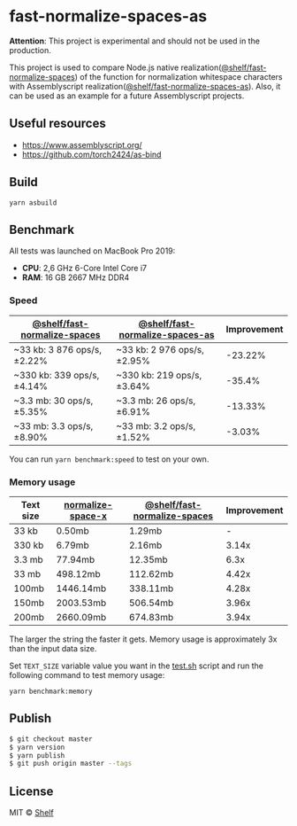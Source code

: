 # fast-normalize-spaces-as

**Attention**: This project is experimental and should not be used in the production.

This project is used to compare Node.js native realization([@shelf/fast-normalize-spaces](https://github.com/shelfio/fast-normalize-spaces))
of the function for normalization whitespace characters with Assemblyscript realization([@shelf/fast-normalize-spaces-as](https://github.com/shelfio/fast-normalize-spaces-as)).
Also, it can be used as an example for a future Assemblyscript projects.

## Useful resources

- <https://www.assemblyscript.org/>
- <https://github.com/torch2424/as-bind>

## Build

```shell
yarn asbuild
```

## Benchmark

All tests was launched on MacBook Pro 2019:

- **CPU**: 2,6 GHz 6-Core Intel Core i7
- **RAM**: 16 GB 2667 MHz DDR4

### Speed

| [@shelf/fast-normalize-spaces](https://github.com/shelfio/fast-normalize-spaces) | [@shelf/fast-normalize-spaces-as](https://github.com/shelfio/fast-normalize-spaces-as) | Improvement |
| -------------------------------------------------------------------------------- | -------------------------------------------------------------------------------------- | ----------- |
| ~33 kb: 3 876 ops/s, ±2.22%                                                      | ~33 kb: 2 976 ops/s, ±2.95%                                                            | -23.22%     |
| ~330 kb: 339 ops/s, ±4.14%                                                       | ~330 kb: 219 ops/s, ±3.64%                                                             | -35.4%      |
| ~3.3 mb: 30 ops/s, ±5.35%                                                        | ~3.3 mb: 26 ops/s, ±6.91%                                                              | -13.33%     |
| ~33 mb: 3.3 ops/s, ±8.90%                                                        | ~33 mb: 3.2 ops/s, ±1.52%                                                              | -3.03%      |

You can run `yarn benchmark:speed` to test on your own.

### Memory usage

| Text size | [normalize-space-x](https://github.com/Xotic750/normalize-space-x) | [@shelf/fast-normalize-spaces](https://github.com/shelfio/fast-normalize-spaces) | Improvement |
| --------- | ------------------------------------------------------------------ | -------------------------------------------------------------------------------- | ----------- |
| 33 kb     | 0.50mb                                                             | 1.29mb                                                                           | -           |
| 330 kb    | 6.79mb                                                             | 2.16mb                                                                           | 3.14x       |
| 3.3 mb    | 77.94mb                                                            | 12.35mb                                                                          | 6.3x        |
| 33 mb     | 498.12mb                                                           | 112.62mb                                                                         | 4.42x       |
| 100mb     | 1446.14mb                                                          | 338.11mb                                                                         | 4.28x       |
| 150mb     | 2003.53mb                                                          | 506.54mb                                                                         | 3.96x       |
| 200mb     | 2660.09mb                                                          | 674.83mb                                                                         | 3.94x       |

The larger the string the faster it gets. Memory usage is approximately 3x than the input data size.

Set `TEXT_SIZE` variable value you want in the [test.sh](benchmark/memory/test.sh) script and
run the following command to test memory usage:

```shell
yarn benchmark:memory
```

## Publish

```sh
$ git checkout master
$ yarn version
$ yarn publish
$ git push origin master --tags
```

## License

MIT © [Shelf](https://shelf.io)
